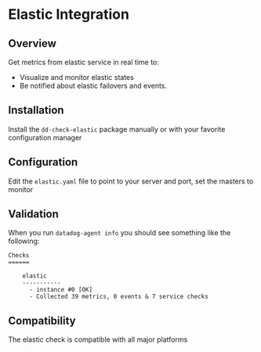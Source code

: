 # Elastic Integration

## Overview

Get metrics from elastic service in real time to:

* Visualize and monitor elastic states
* Be notified about elastic failovers and events.

## Installation

Install the `dd-check-elastic` package manually or with your favorite configuration manager

## Configuration

Edit the `elastic.yaml` file to point to your server and port, set the masters to monitor

## Validation

When you run `datadog-agent info` you should see something like the following:

    Checks
    ======

        elastic
        -----------
          - instance #0 [OK]
          - Collected 39 metrics, 0 events & 7 service checks

## Compatibility

The elastic check is compatible with all major platforms
